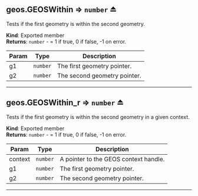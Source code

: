 <a name="exp_module_geos--geos.GEOSWithin"></a>

## geos.GEOSWithin ⇒ <code>number</code> ⏏
Tests if the first geometry is within the second geometry.

**Kind**: Exported member  
**Returns**: <code>number</code> - = 1 if true, 0 if false, -1 on error.  

| Param | Type | Description |
| --- | --- | --- |
| g1 | <code>number</code> | The first geometry pointer. |
| g2 | <code>number</code> | The second geometry pointer. |


---
<a name="exp_module_geos--geos.GEOSWithin_r"></a>

## geos.GEOSWithin\_r ⇒ <code>number</code> ⏏
Tests if the first geometry is within the second geometry in a given context.

**Kind**: Exported member  
**Returns**: <code>number</code> - = 1 if true, 0 if false, -1 on error.  

| Param | Type | Description |
| --- | --- | --- |
| context | <code>number</code> | A pointer to the GEOS context handle. |
| g1 | <code>number</code> | The first geometry pointer. |
| g2 | <code>number</code> | The second geometry pointer. |


---
